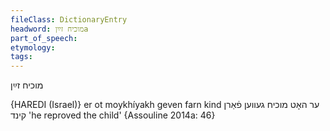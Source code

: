 ```yaml
---
fileClass: DictionaryEntry
headword: מוכיח זײַןa
part_of_speech: 
etymology: 
tags: 
---
```

מוכיח זײַן

{HAREDI (Israel)}
er ot moykhíyakh geven farn kind ער האָט מוכיח געווען פֿאַרן קינד 'he reproved the child' {Assouline 2014a: 46}

